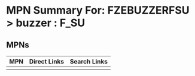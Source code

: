 



# MPN Summary For: FZEBUZZERFSU > buzzer : F_SU

## MPNs
  

|MPN|Direct Links|Search Links|
| :--- | :--- | :--- |
||||
